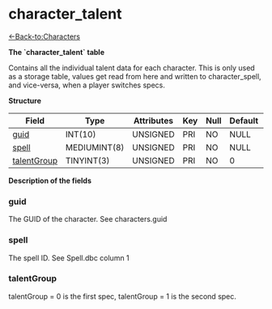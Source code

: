 # character\_talent

[<-Back-to:Characters](database-characters.md)

**The \`character\_talent\` table**

Contains all the individual talent data for each character. This is only used as a storage table, values get read from here and written to character\_spell, and vice-versa, when a player switches specs.

**Structure**

| Field            | Type         | Attributes | Key | Null | Default | Extra | Comment |
|------------------|--------------|------------|-----|------|---------|-------|---------|
| [guid][1]        | INT(10)      | UNSIGNED   | PRI | NO   | NULL    |       |         |
| [spell][2]       | MEDIUMINT(8) | UNSIGNED   | PRI | NO   | NULL    |       |         |
| [talentGroup][3] | TINYINT(3)   | UNSIGNED   | PRI | NO   | 0       |       |         |

[1]: #guid
[2]: #spell
[3]: #talentgroup

**Description of the fields**

### guid

The GUID of the character. See characters.guid

### spell

The spell ID. See Spell.dbc column 1

### talentGroup

talentGroup = 0 is the first spec, talentGroup = 1 is the second spec.
